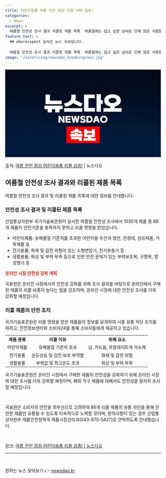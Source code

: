 ```yaml
---
title: 어린이용품 여름 안전 점검 리콜 사태 급증!
categories:
  - News
excerpt: >
  여름철 안전성 조사 결과 리콜된 제품 목록  여름철에는 덥고 습한 날씨로 인해 많은 사람들이 선풍기, 물놀이…
feature_text: >
  ## whereispost 실시간 뉴스 속보입니다.

  여름철 안전성 조사 결과 리콜된 제품 목록  여름철에는 덥고 습한 날씨로 인해 많은 사람들이 선풍기, 물놀이…
image: '/assets/img/newsdao_breakingnews.jpg'
---
```


![뉴스다오 속보](/assets/img/newsdao_breakingnews.jpg)

<p>출처: <a href="https://newsdao.kr/4465" rel="dofollow">여름 안전 점검 어린이용품 리콜 급증!</a> | 뉴스다오</p>

<h2 data-ke-size="size26">여름철 안전성 조사 결과와 리콜된 제품 목록</h2>
<p data-ke-size="size16">여름철 안전성 조사 결과 및 리콜된 제품 목록에 대한 정보를 안내합니다.</p>

<h3>안전성 조사 결과 및 리콜된 제품 목록</h3>
<p data-ke-size="size16">산업통상자원부 국가기술표준원이 실시한 여름철 안전성 조사에서 1035개 제품 중 86개 제품이 안전기준을 충족하지 못하고 리콜 명령을 받았습니다.</p>

<ul>
    <li>어린이제품: 유해물질 기준치를 초과한 어린이용 우산과 양산, 안경테, 섬유제품, 가죽제품 등</li>
    <li>전기용품: 화재 및 감전 위험이 있는 소형변압기, 전기포충기 등</li>
    <li>생활용품: 화상 및 부력 부족 등으로 인한 안전 문제가 있는 부력보조복, 구명복, 열 성형기 등</li>
</ul>

<b><span style="color: #ee2323;">온라인 시장 안전성 강화 계획</span></b>
<p data-ke-size="size16">국표원은 온라인 시장에서의 안전성 강화를 위해 조사 결과를 바탕으로 온라인에서 구매한 제품의 리콜 비중이 높다는 점을 강조하며, 온라인 시장에 대한 안전성 조사를 더욱 강화할 예정입니다.</p>

<h3>리콜 제품의 안전 조치</h3>
<p data-ke-size="size16">국가기술표준원은 리콜 명령을 받은 제품들의 정보를 공개하여 시중 유통 차단 조치를 취하고, 안전정보센터와 소비자24를 통해 소비자들에게 제공하고 있습니다.</p>

<table>
    <tr>
        <td style="text-align: center; height: 17px;"><b>제품 종류</b></td>
        <td style="text-align: center; height: 17px;"><b>리콜 이유</b></td>
        <td style="text-align: center; height: 17px;"><b>위해 요소</b></td>
    </tr>
    <tr>
        <td style="text-align: center; height: 17px;">어린이제품</td>
        <td style="text-align: center; height: 17px;">유해물질 기준치 초과</td>
        <td style="text-align: center; height: 17px;">납, 카드뮴, 프탈레이트계 가소제</td>
    </tr>
    <tr>
        <td style="text-align: center; height: 17px;">전기용품</td>
        <td style="text-align: center; height: 17px;">온도상승 및 감전 보호 부적합</td>
        <td style="text-align: center; height: 17px;">화재 및 감전 위험</td>
    </tr>
    <tr>
        <td style="text-align: center; height: 17px;">생활용품</td>
        <td style="text-align: center; height: 17px;">부력값 및 최고온도 초과</td>
        <td style="text-align: center; height: 17px;">화상 및 부력 부족</td>
    </tr>
</table>

<p data-ke-size="size16">국가기술표준원은 온라인 시장에서 구매한 제품의 안전성을 강화하기 위해 온라인 시장에 대한 조사를 더욱 강화할 예정이며, 해외 직구 제품에 대해서도 안전성을 철저히 조사할 예정입니다.</p>

<p data-ke-size="size16">&nbsp;</p>

<p data-ke-size="size16">국표원은 소비자의 안전을 최우선으로 고려하여 86개 리콜 제품의 유통 차단을 통해 안전한 제품만 유통될 수 있도록 지속적으로 노력할 것이며, 문의사항이 있는 경우 산업통상자원부 제품안전정책국 제품시장관리과(043-870-5427)로 연락하도록 안내했습니다.</p>

<p data-ke-size="size16">&nbsp;</p>

<p data-ke-size="size16">링크: <a href="https://newsdao.kr/4465">여름 안전 점검 어린이용품 리콜 급증! | 뉴스다오</a></p>

<hr>

<p data-ke-size="size16">&nbsp;</p> 

원하는 뉴스 찾아보기 👉 <a href="https://newsdao.kr" rel="dofollow">newsdao.kr</a>


